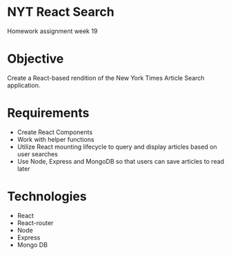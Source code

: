 # NYT React Search
Homework assignment week 19

# Objective
Create a React-based rendition of the New York Times Article Search application.

# Requirements
* Create React Components
* Work with helper functions
* Utilize React mounting lifecycle to query and display articles based on user searches
* Use Node, Express and MongoDB so that users can save articles to read later

# Technologies
* React
* React-router
* Node
* Express
* Mongo DB

